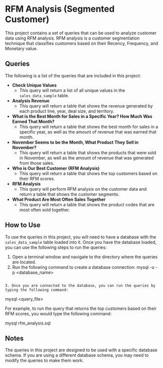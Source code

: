 # RFM Analysis (Segmented Customer)

This project contains a set of queries that can be used to analyze customer data using RFM analysis. RFM analysis is a customer segmentation technique that classifies customers based on their Recency, Frequency, and Monetary value.

## Queries
The following is a list of the queries that are included in this project:

* **Check Unique Values**
    * This query will return a list of all unique values in the `sales_data_sample` table.
* **Analysis Revenue**
    * This query will return a table that shows the revenue generated by each product line, year, deal size, and territory.
* **What is the Best Month for Sales in a Specific Year? How Much Was Earned That Month?**
    * This query will return a table that shows the best month for sales in a specific year, as well as the amount of revenue that was earned that month.
* **November Seems to be the Month, What Product They Sell in November?**
    * This query will return a table that shows the products that were sold in November, as well as the amount of revenue that was generated from those sales.
* **Who is Our Best Customer (RFM Analysis)**
    * This query will return a table that shows the top customers based on their RFM scores.
* **RFM Analysis**
    * This query will perform RFM analysis on the customer data and return a table that shows the customer segments.
* **What Product Are Most Often Sales Together**
    * This query will return a table that shows the product codes that are most often sold together.

## How to Use
To use the queries in this project, you will need to have a database with the `sales_data_sample` table loaded into it. Once you have the database loaded, you can use the following steps to run the queries:

1. Open a terminal window and navigate to the directory where the queries are located.
2. Run the following command to create a database connection:
mysql -u <username> -p <database_name>
```

3. Once you are connected to the database, you can run the queries by typing the following command:

```
mysql <query_file>

For example, to run the query that returns the top customers based on their RFM scores, you would type the following command:


mysql rfm_analysis.sql


## Notes
The queries in this project are designed to be used with a specific database schema. If you are using a different database schema, you may need to modify the queries to make them work.
